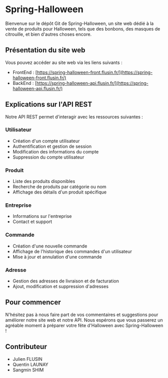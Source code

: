 # Spring-Halloween

Bienvenue sur le dépôt Git de Spring-Halloween, un site web dédié à la vente de produits pour Halloween, tels que des bonbons, des masques de citrouille, et bien d'autres choses encore.

## Présentation du site web

Vous pouvez accéder au site web via les liens suivants :

- FrontEnd : [https://spring-halloween-front.flusin.fr/](https://spring-halloween-front.flusin.fr/)
- BackEnd : [https://spring-halloween-api.flusin.fr/](https://spring-halloween-api.flusin.fr/)

## Explications sur l'API REST

Notre API REST permet d'interagir avec les ressources suivantes :

### Utilisateur

- Création d'un compte utilisateur
- Authentification et gestion de session
- Modification des informations du compte
- Suppression du compte utilisateur

### Produit

- Liste des produits disponibles
- Recherche de produits par catégorie ou nom
- Affichage des détails d'un produit spécifique

### Entreprise

- Informations sur l'entreprise
- Contact et support

### Commande

- Création d'une nouvelle commande
- Affichage de l'historique des commandes d'un utilisateur
- Mise à jour et annulation d'une commande

### Adresse

- Gestion des adresses de livraison et de facturation
- Ajout, modification et suppression d'adresses

## Pour commencer

N'hésitez pas à nous faire part de vos commentaires et suggestions pour améliorer notre site web et notre API. Nous espérons que vous passerez un agréable moment à préparer votre fête d'Halloween avec Spring-Halloween !

## Contributeur

- Julien FLUSIN
- Quentin LAUNAY
- Sangmin SHIM

